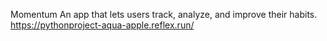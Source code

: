 Momentum
An app that lets users track, analyze, and improve their habits.
https://pythonproject-aqua-apple.reflex.run/
